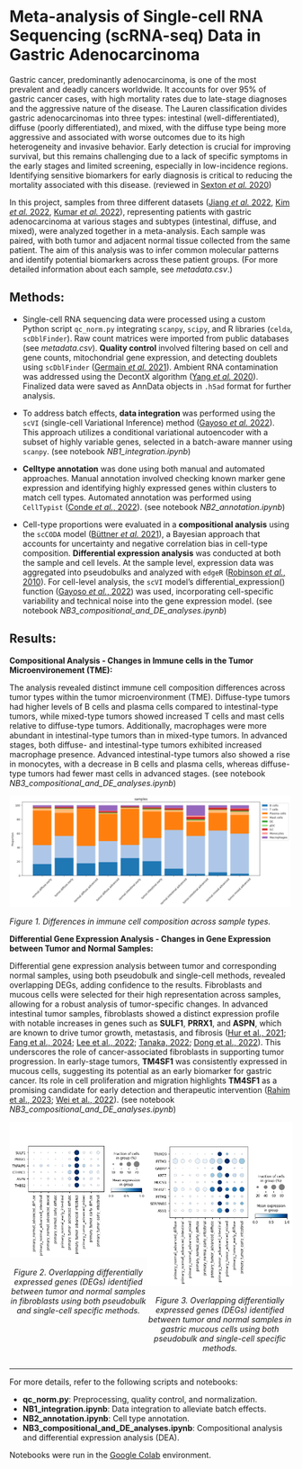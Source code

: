 # **Meta-analysis of Single-cell RNA Sequencing (scRNA-seq) Data in Gastric Adenocarcinoma**

Gastric cancer, predominantly adenocarcinoma, is one of the most prevalent and deadly cancers worldwide. It accounts for over 95% of gastric cancer cases, with high mortality rates due to late-stage diagnoses and the aggressive nature of the disease. The Lauren classification divides gastric adenocarcinomas into three types: intestinal (well-differentiated), diffuse (poorly differentiated), and mixed, with the diffuse type being more aggressive and associated with worse outcomes due to its high heterogeneity and invasive behavior. Early detection is crucial for improving survival, but this remains challenging due to a lack of specific symptoms in the early stages and limited screening, especially in low-incidence regions. Identifying sensitive biomarkers for early diagnosis is critical to reducing the mortality associated with this disease. (reviewed in [Sexton *et al.* 2020](http://doi.org/10.1007/s10555-020-09925-3))

In this project, samples from three different datasets ([Jiang *et al.* 2022](https://doi.org/10.1002/ctm2.730), [Kim *et al.* 2022](https://doi.org/10.1038/s41698-022-00251-1), [Kumar *et al.* 2022](http://doi.org/10.1158/2159-8290.CD-21-0683)), representing patients with gastric adenocarcinoma at various stages and subtypes (intestinal, diffuse, and mixed), were analyzed together in a meta-analysis. Each sample was paired, with both tumor and adjacent normal tissue collected from the same patient. The aim of this analysis was to infer common molecular patterns and identify potential biomarkers across these patient groups. (For more detailed information about each sample, see *metadata.csv*.)

Methods:
- 
* Single-cell RNA sequencing data were processed using a custom Python script `qc_norm.py` integrating `scanpy`, `scipy`, and R libraries (`celda`, `scDblFinder`). Raw count matrices were imported from public databases (see *metadata.csv*). **Quality control** involved filtering based on cell and gene counts, mitochondrial gene expression, and detecting doublets using `scDblFinder` ([Germain *et al.* 2021](http://doi.org/10.12688/f1000research.73600.2)). Ambient RNA contamination was addressed using the DecontX algorithm ([Yang *et al.* 2020](https://doi.org/10.1186/s13059-020-1950-6,)). Finalized data were saved as AnnData objects in `.h5ad` format for further analysis. 

* To address batch effects, **data integration** was performed using the `scVI` (single-cell Variational Inference) method ([Gayoso *et al.* 2022](http://doi.org/10.1038/s41587-021-01206-w)). This approach utilizes a conditional variational autoencoder with a subset of highly variable genes, selected in a batch-aware manner using `scanpy`. (see notebook *NB1_integration.ipynb*) 
* **Celltype annotation** was done using both manual and automated approaches. Manual annotation involved checking known marker gene expression and identifying highly expressed genes within clusters to match cell types. Automated annotation was performed using `CellTypist` ([Conde *et al.*, 2022](http://doi.org/10.1126/science.abl5197)). (see notebook *NB2_annotation.ipynb*)

* Cell-type proportions were evaluated in a **compositional analysis** using the `scCODA` model ([Büttner *et al.* 2021]( https://doi.org/10.1038/s41467-021-27150-6)), a Bayesian approach that accounts for uncertainty and negative correlation bias in cell-type composition. **Differential expression analysis** was conducted at both the sample and cell levels. At the sample level, expression data was aggregated into pseudobulks and analyzed with `edgeR` ([Robinson *et al.*, 2010](https://doi.org/10.1093/bioinformatics/btp616)). For cell-level analysis, the `scVI` model’s differential_expression() function ([Gayoso *et al.*, 2022](http://doi.org/10.1038/s41587-021-01206-w)) was used, incorporating cell-specific variability and technical noise into the gene expression model. (see notebook *NB3_compositional_and_DE_analyses.ipynb*)

Results:
-

**Compositional Analysis - Changes in Immune cells in the Tumor Microenvironement (TME):**

The analysis revealed distinct immune cell composition differences across tumor types within the tumor microenvironment (TME). Diffuse-type tumors had higher levels of B cells and plasma cells compared to intestinal-type tumors, while mixed-type tumors showed increased T cells and mast cells relative to diffuse-type tumors. Additionally, macrophages were more abundant in intestinal-type tumors than in mixed-type tumors. In advanced stages, both diffuse- and intestinal-type tumors exhibited increased macrophage presence. Advanced intestinal-type tumors also showed a rise in monocytes, with a decrease in B cells and plasma cells, whereas diffuse-type tumors had fewer mast cells in advanced stages. (see notebook *NB3_compositional_and_DE_analyses.ipynb*)

<img src='figures/sccoda_barplot.png' alt='compositional_analysis_barplot' width='500'/>

*Figure 1. Differences in immune cell composition across sample types.*

**Differential Gene Expression Analysis - Changes in Gene Expression between Tumor and Normal Samples:**

Differential gene expression analysis between tumor and corresponding normal samples, using both pseudobulk and single-cell methods, revealed overlapping DEGs, adding confidence to the results. Fibroblasts and mucous cells were selected for their high representation across samples, allowing for a robust analysis of tumor-specific changes.
In advanced intestinal tumor samples, fibroblasts showed a distinct expression profile with notable increases in genes such as **SULF1**, **PRRX1**, and **ASPN**, which are known to drive tumor growth, metastasis, and fibrosis ([Hur et al., 2021](https://doi.org/10.1002/path.4055); [Fang et al., 2024](https://doi.org/10.1038/s41420-024-01882-y); [Lee et al., 2022](https://doi.org/10.1038/s41467-022-30484-4); [Tanaka, 2022](https://doi.org/10.1111/pin.13211); [Dong et al., 2022](https://doi.org/10.3389/fbioe.2022.1025546)). This underscores the role of cancer-associated fibroblasts in supporting tumor progression.
In early-stage tumors, **TM4SF1** was consistently expressed in mucous cells, suggesting its potential as an early biomarker for gastric cancer. Its role in cell proliferation and migration highlights **TM4SF1** as a promising candidate for early detection and therapeutic intervention ([Rahim et al., 2023](https://doi.org/10.3390/ph16010110); [Wei et al., 2022](https://doi.org/10.1016/j.mrfmmm.2022.111802)). (see notebook *NB3_compositional_and_DE_analyses.ipynb*)




<div style="display: flex; justify-content: space-around;">
  <div>
    <img src='figures/deg_overlap_fibroblasts.png' alt='deg_overlap_dotplot_fibro' width='300'/>
    <p style="text-align: center;"><em>Figure 2. Overlapping differentially expressed genes (DEGs) identified between tumor and normal samples in fibroblasts using both pseudobulk and single-cell specific methods.</em></p>
  </div>
  <div>
    <img src='figures/deg_overlap_mucous_cells.png' alt='deg_overlap_dotplot_mucous' width='300'/>
    <p style="text-align: center;"><em>Figure 3. Overlapping differentially expressed genes (DEGs) identified between tumor and normal samples in gastric mucous cells using both pseudobulk and single-cell specific methods.</em></p>
  </div>
</div>

---

For more details, refer to the following scripts and notebooks:

- **qc_norm.py**: Preprocessing, quality control, and normalization.
- **NB1_integration.ipynb**: Data integration to alleviate batch effects.
- **NB2_annotation.ipynb**: Cell type annotation.
- **NB3_compositional_and_DE_analyses.ipynb**: Compositional analysis and differential expression analysis (DEA).

Notebooks were run in the [Google Colab](https://colab.research.google.com/) environment.

